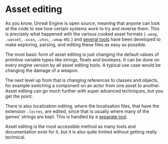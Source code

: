 # Asset editing
As you know, Unreal Engine is open source, meaning that anyone can look at the code to see how certain systems work to try and reverse them. This is precisely what happened with the various cooked asset formats (`.uexp`, `.uasset`, `.ucas`, `.utoc`, `.umap` etc.) and [several tools](https://github.com/Unreal-Modding-Library/Tools#asset-editors-parsers--explorers) have been developed to make exploring, parsing, and editing these files as easy as possible. 

The most basic form of asset editing is just changing the default values of primitive variable types like strings, floats and booleans. It can be done on every engine version by all asset editing tools. A typical use case would be changing the damage of a weapon. 

The next level up from that is changing references to classes and objects, for example switching a component on an actor from one asset to another. Asset editing can go much further with super advanced techniques, but you get the point. 

There is also localization editing, where the localisation files, that have the extension `.locres`, are edited, since that is usually where many of the games’ strings are kept. This is handled by a [separate tool](https://github.com/Unreal-Modding-Library/Tools#locres-editors).

Asset editing is the most accessible method as many tools and documentation exist for it, but it is also quite limited without getting really technical.

